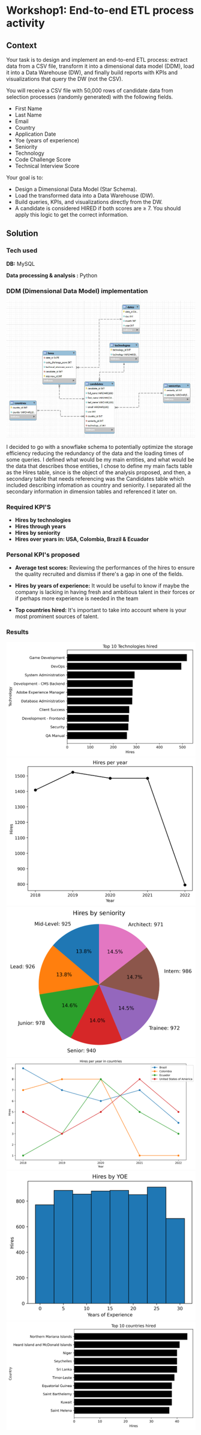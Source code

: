 # Workshop1: End-to-end ETL process activity


## Context

Your task is to design and implement an end-to-end ETL process: extract data from a CSV file,
transform it into a dimensional data model (DDM), load it into a Data Warehouse (DW), and
finally build reports with KPIs and visualizations that query the DW (not the CSV).

You will receive a CSV file with 50,000 rows of candidate data from selection processes (randomly
generated) with the following fields. 

- First Name
- Last Name
- Email
- Country
- Application Date
- Yoe (years of experience)
-  Seniority
-  Technology
- Code Challenge Score
- Technical Interview Score


Your goal is to:

- Design a Dimensional Data Model (Star Schema).
- Load the transformed data into a Data Warehouse (DW).
- Build queries, KPIs, and visualizations directly from the DW.
- A candidate is considered HIRED if both scores are ≥ 7.
You should apply this logic to get the correct information.


## Solution


### Tech used

**DB:** MySQL

**Data processing & analysis :** Python

### DDM (Dimensional Data Model) implementation

![Link](DDM_Diagram.jpg)

I decided to go with a snowflake schema to potentially optimize the storage efficiency reducing the redundancy of the data and the loading times of some queries. I defined what would be my main entities, and what would be the data that describes those entities, I chose to define my main facts table as the Hires table, since is the object of the analysis proposed, and then, a secondary table that needs referencing was the Candidates table which included describing infomation as country and seniority. I separated all the secondary information in dimension tables and referenced it later on.

### Required KPI'S

- **Hires by technologies**
- **Hires through years**
- **Hires by seniority** 
- **Hires over years in: USA, Colombia, Brazil & Ecuador** 

### Personal KPI's proposed

- **Average test scores:** Reviewing the performances of the hires to ensure the quality recruited and dismiss if there's a gap in one of the fields.

 - **Hires by years of experience:** It would be useful to know if maybe the company is lacking in having fresh and ambitious talent  in their forces or if perhaps more experience is needed in the team

- **Top countries hired:** It's important to take into account where is your most prominent sources of talent.

### Results

![Link](/Results/Top%2010%20Technologies%20hired.png)
![Link](/Results/Hires%20per%20year.png)
![Link](/Results/Hires%20by%20seniority.png)
![Link](/Results/Hires%20per%20year%20in%20countries.png)
![Link](/Results/Years%20of%20Experience.png)
![Link](/Results/Top%2010%20countries%20hired.png)
